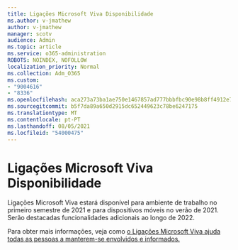 ```yaml
---
title: Ligações Microsoft Viva Disponibilidade
ms.author: v-jmathew
author: v-jmathew
manager: scotv
audience: Admin
ms.topic: article
ms.service: o365-administration
ROBOTS: NOINDEX, NOFOLLOW
localization_priority: Normal
ms.collection: Adm_O365
ms.custom:
- "9004616"
- "8336"
ms.openlocfilehash: aca273a73ba1ae750e1467857ad777bbbfbc90e98b8ff4912e7acef498010221
ms.sourcegitcommit: b5f7da89a650d2915dc652449623c78be6247175
ms.translationtype: MT
ms.contentlocale: pt-PT
ms.lasthandoff: 08/05/2021
ms.locfileid: "54000475"
---
```

# <a name="microsoft-viva-connections-availability"></a>Ligações Microsoft Viva Disponibilidade

Ligações Microsoft Viva estará disponível para ambiente de trabalho no primeiro semestre de 2021 e para dispositivos móveis no verão de 2021. Serão destacadas funcionalidades adicionais ao longo de 2022.

Para obter mais informações, veja como [o Ligações Microsoft Viva ajuda todas as pessoas a manterem-se envolvidos e informados.](https://techcommunity.microsoft.com/t5/microsoft-viva-blog/microsoft-viva-connections-helps-everyone-to-stay-engaged-and/ba-p/2107009)
